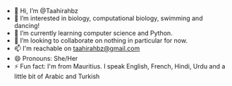 - 👋 Hi, I’m @Taahirahbz
- 👀 I’m interested in biology, computational biology, swimming and dancing!
- 🌱 I’m currently learning computer science and Python.
- 💞️ I’m looking to collaborate on nothing in particular for now.
- 📫 I'm reachable on taahirahbz@gmail.com
- 😄 Pronouns: She/Her
- ⚡ Fun fact: I'm from Mauritius. I speak English, French, Hindi, Urdu and a little bit of Arabic and Turkish

<!---
Taahirahbz/Taahirahbz is a ✨ special ✨ repository because its `README.md` (this file) appears on your GitHub profile.
You can click the Preview link to take a look at your changes.
--->
